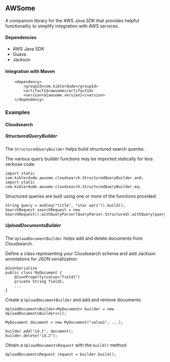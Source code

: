## AWSome

A companion library for the AWS Java SDK that provides helpful functionality to simplify integration with AWS services.

#### Dependencies

- AWS Java SDK
- Guava
- Jackson

#### Integration with Maven

        <dependency>
            <groupId>com.kiblerdude</groupId>
            <artifactId>awsome</artifactId>
            <version>${awsome.version}</version>
        </dependency>

### Examples

#### Cloudsearch

##### StructuredQueryBuilder

The `StructuredQueryBuilder` helps build structured search queries.

The various query builder functions may be imported statically for less verbose code:

	import static com.kiblerdude.awsome.cloudsearch.StructuredQueryBuilder.and;
	import static com.kiblerdude.awsome.cloudsearch.StructuredQueryBuilder.eq;

Structured queries are built using one or more of the functions provided:

	String query = and(eq("title", "star wars")).build();		
	SearchRequest searchRequest = new SearchRequest().withQueryParser(QueryParser.Structured).withQuery(query);

##### UploadDocumentsBuilder

The `UploadDocumentBuilder` helps add and delete documents from Cloudsearch.

Define a class representing your Cloudsearch schema and add Jackson annotations for JSON serialization:

	@JsonSerialize
	public class MyDocument {
		@JsonProperty(value="field1")
		private String field1;
		...
	}

Create a `UploadDocumentBuilder` and add and remove documents:

	UploadDocumentsBuilder<MyDocument> builder = new UploadDocumentsBuilder<>();

	MyDocument document = new MyDocument("value1", ...);

	builder.add("id.1", document);
	builder.delete("id.2");

Obtain a `UploadDocumentsRequest` with the `build()` method:

	UploadDocumentsRequest request = builder.build();

